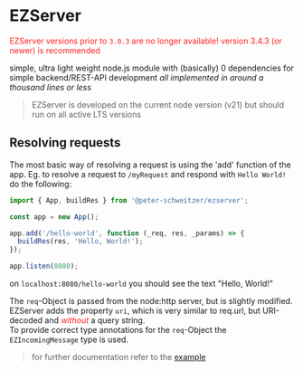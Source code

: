 # EZServer

<span style="color: #ff2020">EZServer versions prior to `3.0.3` are no longer available! version 3.4.3 (or newer) is recommended</span>

simple, ultra light weight node.js module with (basically) 0 dependencies for simple backend/REST-API development
_all implemented in around a thousand lines or less_

> EZServer is developed on the current node version (v21)
> but should run on all active LTS versions

## Resolving requests

The most basic way of resolving a request is using the 'add' function of the app.
Eg. to resolve a request to `/myRequest` and respond with `Hello World!` do the following:

```js
import { App, buildRes } from '@peter-schweitzer/ezserver';

const app = new App();

app.add('/hello-world', function (_req, res, _params) => {
  buildRes(res, 'Hello, World!');
});

app.listen(8080);
```

on `localhost:8080/hello-world` you should see the text "Hello, World!"

The `req`-Object is passed from the node:http server, but is slightly modified.<br>
EZServer adds the property `uri`, which is very similar to req.url, but URI-decoded and <i style="color: #ff2020">without</i> a query string.<br>
To provide correct type annotations for the `req`-Object the `EZIncomingMessage` type is used.

> for further documentation refer to the [example](./example/index.js)
